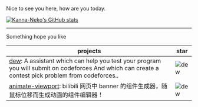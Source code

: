 Nice to see you here, how are you today.

[![Kanna-Neko's GitHub stats](https://github-readme-stats.vercel.app/api?username=Kanna-Neko&count_private=true&include_all_commits=true)](https://github.com/anuraghazra/github-readme-stats)

---

Something hope you like

|projects|star|
|---|---|
|[dew](https://github.com/Kanna-Neko/dew): A assistant which can help you test your program you will submit on codeforces And which can create a contest pick problem from codeforces..|![dew](https://img.shields.io/github/stars/Kanna-Neko/dew)|
|[animate-viewport](https://github.com/Kanna-Neko/animate-viewport): bilibili 网页中 banner 的组件生成器，随鼠标位移而生成动画的组件编辑器！|![dew](https://img.shields.io/github/stars/Kanna-Neko/animate-viewport)|
